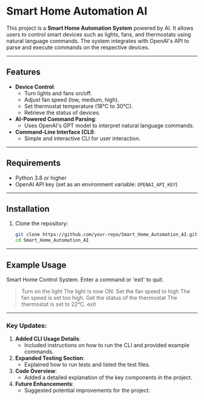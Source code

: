 # Smart Home Automation AI

This project is a **Smart Home Automation System** powered by AI. It allows users to control smart devices such as lights, fans, and thermostats using natural language commands. The system integrates with OpenAI's API to parse and execute commands on the respective devices.

---

## Features
- **Device Control**:
  - Turn lights and fans on/off.
  - Adjust fan speed (low, medium, high).
  - Set thermostat temperature (18°C to 30°C).
  - Retrieve the status of devices.
- **AI-Powered Command Parsing**:
  - Uses OpenAI's GPT model to interpret natural language commands.
- **Command-Line Interface (CLI)**:
  - Simple and interactive CLI for user interaction.

---

## Requirements
- Python 3.8 or higher
- OpenAI API key (set as an environment variable: `OPENAI_API_KEY`)

---

## Installation
1. Clone the repository:
   ```bash
   git clone https://github.com/your-repo/Smart_Home_Automation_AI.git
   cd Smart_Home_Automation_AI
   ```

---

## Example Usage
Smart Home Control System. Enter a command or 'exit' to quit.
> Turn on the light
The light is now ON.
> Set the fan speed to high
The fan speed is set too high.
> Get the status of the thermostat
The thermostat is set to 22°C.
> exit

---

### Key Updates:
1. **Added CLI Usage Details**:
   - Included instructions on how to run the CLI and provided example commands.
2. **Expanded Testing Section**:
   - Explained how to run tests and listed the test files.
3. **Code Overview**:
   - Added a detailed explanation of the key components in the project.
4. **Future Enhancements**:
   - Suggested potential improvements for the project.
